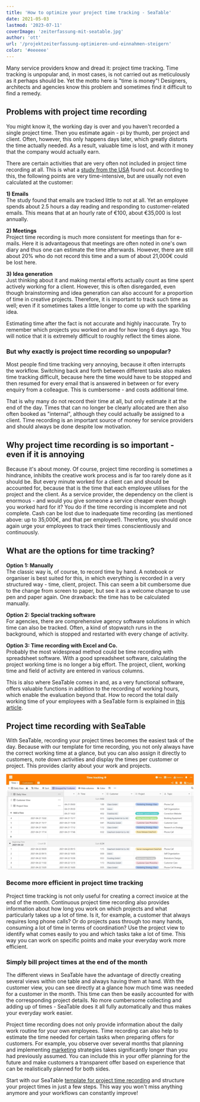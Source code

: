 ```yaml
---
title: 'How to optimize your project time tracking - SeaTable'
date: 2021-05-03
lastmod: '2023-07-11'
coverImage: 'zeiterfassung-mit-seatable.jpg'
author: 'ott'
url: '/projektzeiterfassung-optimieren-und-einnahmen-steigern'
color: '#eeeeee'
---
```


Many service providers know and dread it: project time tracking. Time tracking is unpopular and, in most cases, is not carried out as meticulously as it perhaps should be. Yet the motto here is "time is money"! Designers, architects and agencies know this problem and sometimes find it difficult to find a remedy.

## Problems with project time recording

You might know it, the working day is over and you haven't recorded a single project time. Then you estimate again - pi by thumb, per project and client. Often, however, this only happens days later, which greatly distorts the time actually needed. As a result, valuable time is lost, and with it money that the company would actually earn.

There are certain activities that are very often not included in project time recording at all. This is what a [study from the USA](https://www.accelo.com/assets/Uploads/Time-is-Money-White-Paper-Accelo.pdf) found out. According to this, the following points are very time-intensive, but are usually not even calculated at the customer:

**1) Emails**  
The study found that emails are tracked little to not at all. Yet an employee spends about 2.5 hours a day reading and responding to customer-related emails. This means that at an hourly rate of €100, about €35,000 is lost annually.

**2) Meetings**  
Project time recording is much more consistent for meetings than for e-mails. Here it is advantageous that meetings are often noted in one's own diary and thus one can estimate the time afterwards. However, there are still about 20% who do not record this time and a sum of about 21,000€ could be lost here.

**3) Idea generation**  
Just thinking about it and making mental efforts actually count as time spent actively working for a client. However, this is often disregarded, even though brainstorming and idea generation can also account for a proportion of time in creative projects. Therefore, it is important to track such time as well; even if it sometimes takes a little longer to come up with the sparkling idea.

Estimating time after the fact is not accurate and highly inaccurate. Try to remember which projects you worked on and for how long 6 days ago. You will notice that it is extremely difficult to roughly reflect the times alone.

### But why exactly is project time recording so unpopular?

Most people find time tracking very annoying, because it often interrupts the workflow. Switching back and forth between different tasks also makes time tracking difficult, because here the time would have to be stopped and then resumed for every email that is answered in between or for every enquiry from a colleague. This is cumbersome - and costs additional time.

That is why many do not record their time at all, but only estimate it at the end of the day. Times that can no longer be clearly allocated are then also often booked as "internal", although they could actually be assigned to a client. Time recording is an important source of money for service providers and should always be done despite low motivation.

## Why project time recording is so important - even if it is annoying

Because it's about money. Of course, project time recording is sometimes a hindrance, inhibits the creative work process and is far too rarely done as it should be. But every minute worked for a client can and should be accounted for, because that is the time that each employee utilises for the project and the client. As a service provider, the dependency on the client is enormous - and would you give someone a service cheaper even though you worked hard for it? You do if the time recording is incomplete and not complete. Cash can be lost due to inadequate time recording (as mentioned above: up to 35,000€, and that per employee!). Therefore, you should once again urge your employees to track their times conscientiously and continuously.

## What are the options for time tracking?

**Option 1: Manually**  
The classic way is, of course, to record time by hand. A notebook or organiser is best suited for this, in which everything is recorded in a very structured way - time, client, project. This can seem a bit cumbersome due to the change from screen to paper, but see it as a welcome change to use pen and paper again. One drawback: the time has to be calculated manually.

**Option 2: Special tracking software**  
For agencies, there are comprehensive agency software solutions in which time can also be tracked. Often, a kind of stopwatch runs in the background, which is stopped and restarted with every change of activity.

**Option 3: Time recording with Excel and Co.**  
Probably the most widespread method could be time recording with spreadsheet software. With a good spreadsheet software, calculating the project working time is no longer a big effort. The project, client, working time and field of activity are entered in various columns.

This is also where SeaTable comes in and, as a very functional software, offers valuable functions in addition to the recording of working hours, which enable the evaluation beyond that. How to record the total daily working time of your employees with a SeaTable form is explained in [this article](https://seatable.io/en/stundenerfassung-mit-seatable/).

## Project time recording with SeaTable

With SeaTable, recording your project times becomes the easiest task of the day. Because with our template for time recording, you not only always have the correct working time at a glance, but you can also assign it directly to customers, note down activities and display the times per customer or project. This provides clarity about your work and projects.

![Structure your project time recording according to your wishes](images/Daily-1.jpg)

### Become more efficient in project time tracking

Project time tracking is not only useful for creating a correct invoice at the end of the month. Continuous project time recording also provides information about how long you work on which projects and what particularly takes up a lot of time. Is it, for example, a customer that always requires long phone calls? Or do projects pass through too many hands, consuming a lot of time in terms of coordination? Use the project view to identify what comes easily to you and which tasks take a lot of time. This way you can work on specific points and make your everyday work more efficient.

### Simply bill project times at the end of the month

The different views in SeaTable have the advantage of directly creating several views within one table and always having them at hand. With the customer view, you can see directly at a glance how much time was needed for a customer in the month. This time can then be easily accounted for with the corresponding project details. No more cumbersome collecting and adding up of times - SeaTable does it all fully automatically and thus makes your everyday work easier.

Project time recording does not only provide information about the daily work routine for your own employees. Time recording can also help to estimate the time needed for certain tasks when preparing offers for customers. For example, you observe over several months that planning and implementing [marketing](/en/marketing/) strategies takes significantly longer than you had previously assumed. You can include this in your offer planning for the future and make customers a transparent offer based on experience that can be realistically planned for both sides.

Start with our SeaTable [template for project time recording](https://seatable.io/en/vorlage/ek3ry6ywsjoz-imsenb49g/) and structure your project times in just a few steps. This way you won't miss anything anymore and your workflows can constantly improve!
